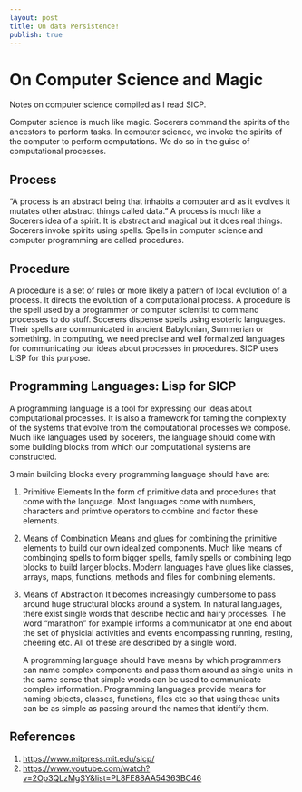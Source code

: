 ```yaml
---
layout: post
title: On data Persistence!
publish: true
---
```

# On Computer Science and Magic<a id="orgheadline5"></a>

Notes on computer science compiled as I read SICP.

Computer science is much like magic. Socerers command the spirits of the
ancestors to perform tasks. In computer science, we invoke the spirits
of the computer to perform computations. We do so in the guise of
computational processes.

## Process<a id="orgheadline1"></a>

&ldquo;A process is an abstract being that inhabits a computer and as it evolves it mutates
other abstract things called data.&rdquo; A process is much like a Socerers idea
of a spirit. It is abstract and magical but it does real things. Socerers
invoke spirits using spells. Spells in computer science and computer programming are called
procedures.

## Procedure<a id="orgheadline2"></a>

A procedure is a set of rules or more likely a pattern of local evolution of a process. It directs the
evolution of a computational process. A procedure is the spell used by a programmer or
computer scientist to command processes to do stuff. Socerers dispense
spells using esoteric languages. Their spells are communicated in ancient
Babylonian, Summerian or something. In computing, we need precise and well
formalized languages for communicating our ideas about processes in procedures. SICP uses
LISP for this purpose.

## Programming Languages: Lisp for SICP<a id="orgheadline3"></a>

A programming language is a tool for expressing our ideas about
computational processes. It is also a framework for taming the complexity of
the systems that evolve from the computational processes we compose. Much
like languages used by socerers, the language should come with some building
blocks from which our computational systems are constructed.

3 main building blocks every programming language should have are:

1.  Primitive Elements
    In the form of primitive data and procedures that come with the language. Most
    languages come with numbers, characters and primtive operators to combine
    and factor these elements.

2.  Means of Combination
    Means and glues for combining the primitive elements to build
    our own idealized components. Much like means of combinging spells to
    form bigger spells, family spells or combining lego blocks to build larger
    blocks. Modern languages have glues like classes, arrays, maps,
    functions, methods and files for combining elements.

3.  Means of Abstraction
    It becomes increasingly cumbersome to pass around huge structural blocks
    around a system. In natural languages, there exist single words that
    describe hectic and hairy processes. The word &ldquo;marathon&rdquo; for example
    informs a communicator at one end about the set of physicial activities
    and events encompassing running, resting, cheering etc. All of these are
    described by a single word.

    A programming language should have means by which programmers can name
    complex components and pass them around as single units in the same sense
    that simple words can be used to communicate complex
    information. Programming languages provide means for naming objects,
    classes, functions, files etc so that using these units can be as simple
    as passing around the names that identify them.

## References<a id="orgheadline4"></a>

1.  <https://www.mitpress.mit.edu/sicp/>
2.  <https://www.youtube.com/watch?v=2Op3QLzMgSY&list=PL8FE88AA54363BC46>
